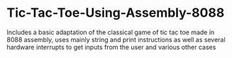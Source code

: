 # Tic-Tac-Toe-Using-Assembly-8088
Includes a basic adaptation of the classical game of tic tac toe made in 8088 assembly, uses mainly string and print instructions as well as several hardware interrupts to get inputs from the user and various other cases
